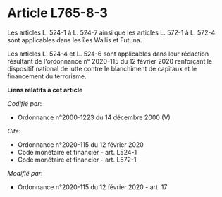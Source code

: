 # Article L765-8-3

Les articles L. 524-1 à L. 524-7 ainsi que les articles L. 572-1 à L. 572-4 sont applicables dans les îles Wallis et Futuna. 

Les articles L. 524-4 et L. 524-6 sont applicables dans leur rédaction résultant de l'ordonnance n° 2020-115 du 12 février
2020 renforçant le dispositif national de lutte contre le blanchiment de capitaux et le financement du terrorisme.

**Liens relatifs à cet article**

_Codifié par_:

  - Ordonnance n°2000-1223 du 14 décembre 2000 (V)

_Cite_:

  - Ordonnance n°2020-115 du 12 février 2020
  - Code monétaire et financier - art. L524-1
  - Code monétaire et financier - art. L572-1

_Modifié par_:

  - Ordonnance n°2020-115 du 12 février 2020 - art. 17

